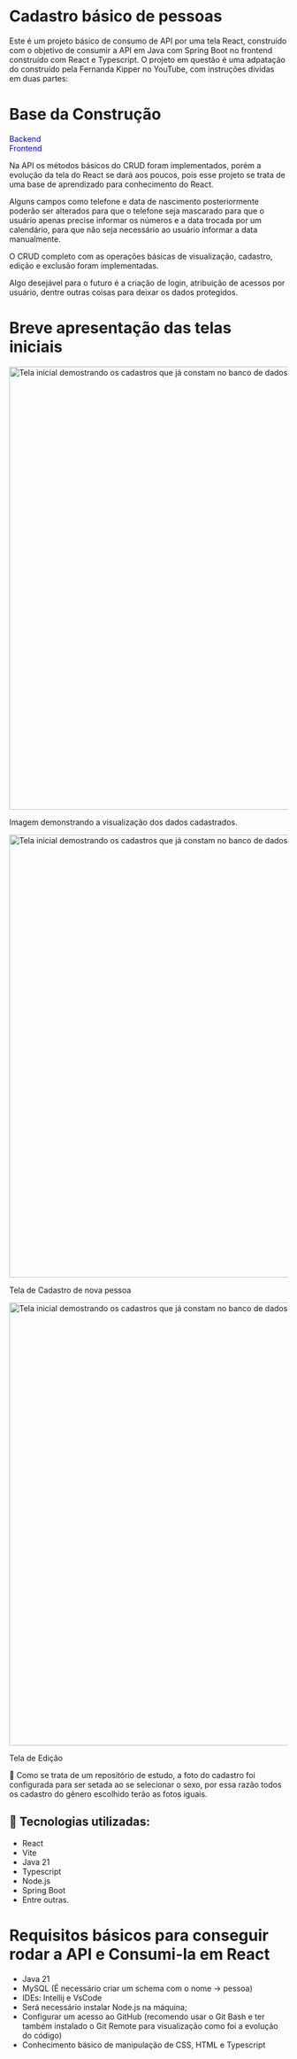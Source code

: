 # Cadastro básico de pessoas
Este é um projeto básico de consumo de API por uma tela React, construído com o objetivo de consumir a API em Java com Spring Boot no frontend construído com React e Typescript.
O projeto em questão é uma adpatação do construído pela Fernanda Kipper no YouTube, com instruções dividas em duas partes:

# Base da Construção
<a href="https://youtu.be/lUVureR5GqI?si=3DHXHrkSe6xdbiOv" target="_blank" style="color: blue; text-decoration: none;">Backend</a>
</br>
<a href="https://youtu.be/WHruc3_2z68?si=l5A-ltwio0ohz7Vp" target="_blank" style="color: blue; text-decoration: none;">Frontend</a>



Na API os métodos básicos do CRUD foram implementados, porém a evolução da tela do React se dará aos poucos, pois esse projeto se trata de uma base de aprendizado para conhecimento do React.

Alguns campos como telefone e data de nascimento posteriormente  poderão ser alterados para que o telefone seja mascarado para que o usuário apenas precise informar os números e a data trocada por um calendário, para que não seja necessário ao usuário informar a data manualmente.

O CRUD completo com as operações básicas de visualização, cadastro, edição e exclusão foram implementadas.

Algo desejável para o futuro é a criação de login, atribuição de acessos por usuário, dentre outras coisas para deixar os dados protegidos.

# Breve apresentação das telas iniciais
<img src = "https://github.com/user-attachments/assets/eecdff37-6867-4298-ad2e-11fd332545b0" alt="Tela inicial demostrando os cadastros que já constam no banco de dados" width="800" heigth="700">

Imagem demonstrando a visualização dos dados cadastrados.

<img src = "https://github.com/user-attachments/assets/173e378d-817f-4999-9330-6f66e482b855" alt="Tela inicial demostrando os cadastros que já constam no banco de dados" width="800" heigth="700">

Tela de Cadastro de nova pessoa

<img src = "https://github.com/user-attachments/assets/a638d87d-ece7-46ae-a977-6c649c19efe2" alt="Tela inicial demostrando os cadastros que já constam no banco de dados" width="800" heigth="700">

Tela de Edição

🧰 Como se trata de um repositório de estudo, a foto do cadastro foi configurada para ser setada ao se selecionar o sexo, por essa razão todos os cadastro do gênero escolhido terão as fotos iguais.


## :pushpin: Tecnologias utilizadas:
  - React
  - Vite
  - Java 21
  - Typescript
  - Node.js
  - Spring Boot
  - Entre outras.

# Requisitos básicos para conseguir rodar a API e Consumi-la em React
  - Java 21
  - MySQL (É necessário criar um schema com o nome -> pessoa)
  - IDEs: Intellij e VsCode
  - Será necessário instalar Node.js na máquina;
  - Configurar um acesso ao GitHub (recomendo usar o Git Bash e ter também instalado o Git Remote para visualização como foi a evolução do código)
  - Conhecimento básico de manipulação de CSS, HTML e Typescript

    

